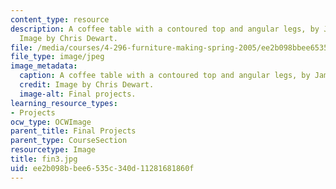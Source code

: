 ```yaml
---
content_type: resource
description: A coffee table with a contoured top and angular legs, by James Smith.
  Image by Chris Dewart.
file: /media/courses/4-296-furniture-making-spring-2005/ee2b098bbee6535c340d11281681860f_fin3.jpg
file_type: image/jpeg
image_metadata:
  caption: A coffee table with a contoured top and angular legs, by James Smith.
  credit: Image by Chris Dewart.
  image-alt: Final projects.
learning_resource_types:
- Projects
ocw_type: OCWImage
parent_title: Final Projects
parent_type: CourseSection
resourcetype: Image
title: fin3.jpg
uid: ee2b098b-bee6-535c-340d-11281681860f
---
```


